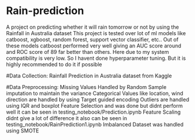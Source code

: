 # Rain-prediction


A project on predicting whether it will rain tomorrow or not by using the Rainfall in Australia dataset This project is tested over lot of ml models like catboost, xgboost, random forest, support vector classifier, etc.. Out of these models catboost performed very well giving an AUC score around and ROC score of 89 far better than others. Here due to my system compatibility is very low. So I havent done hyperparameter tuning. But it is highly recommended to do it if possible


#Data Collection:
Rainfall Prediction in Australia dataset from Kaggle


#Data Preprocessing:
Missing Values Handled by Random Sample imputation to maintain the variance
Categorical Values like location, wind direction are handled by using Target guided encoding
Outliers are handled using IQR and boxplot
Feature Selection and was done but didnt perform well it can be seen in testing_notebook/Prediction.ipynb
Feature Scaling didnt give a lot of difference it also can be seen in testing_notebook/RainPrediction1.ipynb
Imbalanced Dataset was handled using SMOTE
